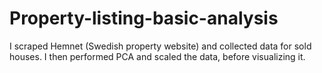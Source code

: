 # Property-listing-basic-analysis
I scraped Hemnet (Swedish property website) and collected data for sold houses. I then performed PCA and scaled the data, before visualizing it.
